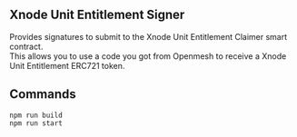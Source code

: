 ## Xnode Unit Entitlement Signer

Provides signatures to submit to the Xnode Unit Entitlement Claimer smart contract.  
This allows you to use a code you got from Openmesh to receive a Xnode Unit Entitlement ERC721 token.

## Commands

```
npm run build
npm run start
```
